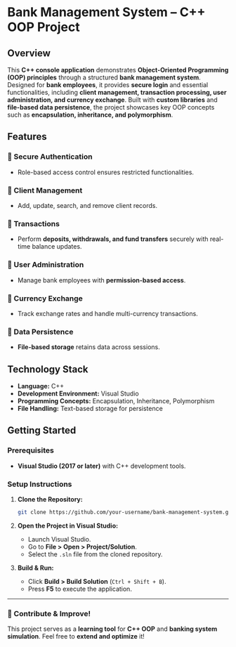 # Bank Management System – C++ OOP Project  

## Overview  
This **C++ console application** demonstrates **Object-Oriented Programming (OOP) principles** through a structured **bank management system**. Designed for **bank employees**, it provides **secure login** and essential functionalities, including **client management, transaction processing, user administration, and currency exchange**. Built with **custom libraries** and **file-based data persistence**, the project showcases key OOP concepts such as **encapsulation, inheritance, and polymorphism**.  

## Features  

### 🔹 Secure Authentication  
- Role-based access control ensures restricted functionalities.  

### 🔹 Client Management  
- Add, update, search, and remove client records.  

### 🔹 Transactions  
- Perform **deposits, withdrawals, and fund transfers** securely with real-time balance updates.  

### 🔹 User Administration  
- Manage bank employees with **permission-based access**.  

### 🔹 Currency Exchange  
- Track exchange rates and handle multi-currency transactions.  

### 🔹 Data Persistence  
- **File-based storage** retains data across sessions.  

## Technology Stack  
- **Language:** C++  
- **Development Environment:** Visual Studio  
- **Programming Concepts:** Encapsulation, Inheritance, Polymorphism  
- **File Handling:** Text-based storage for persistence  

## Getting Started  

### Prerequisites  
- **Visual Studio (2017 or later)** with C++ development tools.  

### Setup Instructions  
1. **Clone the Repository:**  
   ```bash
   git clone https://github.com/your-username/bank-management-system.git
   ```
2. **Open the Project in Visual Studio:**  
   - Launch Visual Studio.  
   - Go to **File > Open > Project/Solution**.  
   - Select the `.sln` file from the cloned repository.  

3. **Build & Run:**  
   - Click **Build > Build Solution** (`Ctrl + Shift + B`).  
   - Press **F5** to execute the application.  

---

### 🚀 Contribute & Improve!  
This project serves as a **learning tool** for **C++ OOP** and **banking system simulation**. Feel free to **extend and optimize** it!
